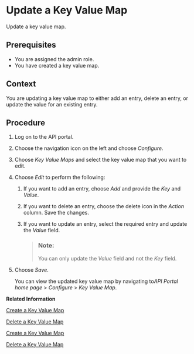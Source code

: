 <!-- loio4961431b0cbf4e18bbc037d9c6e9f5f5 -->

# Update a Key Value Map

Update a key value map.



<a name="loio4961431b0cbf4e18bbc037d9c6e9f5f5__prereq_nym_4rh_mfb"/>

## Prerequisites

-   You are assigned the admin role.
-   You have created a key value map.



<a name="loio4961431b0cbf4e18bbc037d9c6e9f5f5__context_d12_drh_mfb"/>

## Context

You are updating a key value map to either add an entry, delete an entry, or update the value for an existing entry.



<a name="loio4961431b0cbf4e18bbc037d9c6e9f5f5__steps_e12_drh_mfb"/>

## Procedure

1.  Log on to the API portal.

2.  Choose the navigation icon on the left and choose *Configure*.

3.  Choose *Key Value Maps* and select the key value map that you want to edit.

4.  Choose *Edit* to perform the following:

    1.  If you want to add an entry, choose *Add* and provide the *Key* and *Value*.

    2.  If you want to delete an entry, choose the delete icon in the *Action* column. Save the changes.

    3.  If you want to update an entry, select the required entry and update the *Value* field.

        > ### Note:  
        > You can only update the *Value* field and not the *Key* field.


5.  Choose *Save*.

    You can view the updated key value map by navigating to*API Portal home page* \> *Configure* \> *Key Value Map*.


**Related Information**  


[Create a Key Value Map](create-a-key-value-map-90d8d41.md "Create a key value map using the create and manage collections of arbitrary key value pairs for any number of API proxies.")

[Delete a Key Value Map](delete-a-key-value-map-24fbb01.md "Delete a key value map which is not in use.")

[Create a Key Value Map](create-a-key-value-map-90d8d41.md "Create a key value map using the create and manage collections of arbitrary key value pairs for any number of API proxies.")

[Delete a Key Value Map](delete-a-key-value-map-24fbb01.md "Delete a key value map which is not in use.")


